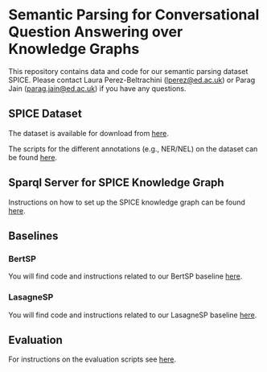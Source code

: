 # Semantic Parsing for Conversational Question Answering over Knowledge Graphs

This repository contains data and code for our semantic parsing dataset SPICE. Please contact Laura Perez-Beltrachini (lperez@ed.ac.uk) or Parag Jain (parag.jain@ed.ac.uk) if you have any questions.


## SPICE Dataset 

The dataset is available for download from [here](https://drive.google.com/file/d/1v7sZrRrdNmnjBrvHStCMX4TQIzDN6z4K/view?usp=sharing).

The scripts for the different annotations (e.g., NER/NEL) on the dataset can be found [here](./dataset).

## Sparql Server for SPICE Knowledge Graph

Instructions on how to set up the SPICE knowledge graph can be found [here](./sparql-server).

## Baselines

### BertSP

You will find code and instructions related to our BertSP baseline [here](./bertSP).

### LasagneSP

You will find code and instructions related to our LasagneSP baseline [here](./lasagneSP).


## Evaluation

For instructions on the evaluation scripts see [here](./evaluation).

